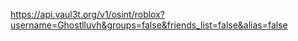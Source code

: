 https://api.vaul3t.org/v1/osint/roblox?username=Ghostlluvh&groups=false&friends_list=false&alias=false
